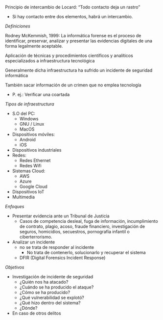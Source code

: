 Principio de intercambio de Locard: “Todo contacto deja un rastro”
- Si hay contacto entre dos elementos, habrá un intercambio.


*Definiciones*

Rodney McKemmish, 1999: La informática forense es el proceso de
identificar, preservar, analizar y presentar las evidencias digitales de una forma legalmente
aceptable.

Aplicación de técnicas y procedimientos científicos y analíticos especializados a infraestructura tecnológica

Generalmente dicha infraestructura ha sufrido un incidente de seguridad informática

También sacar información de un crimen que no emplea tecnología
- P. ej.: Verificar una coartada

*Tipos de infraestructura*

- S.O del PC:
	- Windows
	- GNU / Linux
	- MacOS
- Dispositivos móviles:
	- Android
	- iOS
- Dispositivos industriales
- Redes:
	- Redes Ethernet
	- Redes Wifi
- Sistemas Cloud:
	- AWS
	- Azure
	- Google Cloud
- Dispositivos IoT
- Multimedia

*Enfoques*
- Presentar evidencia ante un Tribunal de Justicia
	- Casos de competencia desleal, fuga de información, incumplimiento de contrato, plagio, acoso, fraude financiero, investigación de seguros, homicidios, secuestros, pornografía infantil o ciberterrorismo.
-  Analizar un incidente
	- no se trata de responder al incidente
		- No trata de contenerlo, solucionarlo y recuperar el sistema
	- DFIR (Digital Forensics Incident Response)

*Objetivos*

- Investigación de incidente de seguridad
	- ¿Quién nos ha atacado?
	- ¿Cuándo se ha producido el ataque?
	- ¿Cómo se ha producido?
	- ¿Qué vulnerabilidad se explotó?
	- ¿Qué hizo dentro del sistema?
	- ¿Dónde?
- En caso de otros delitos